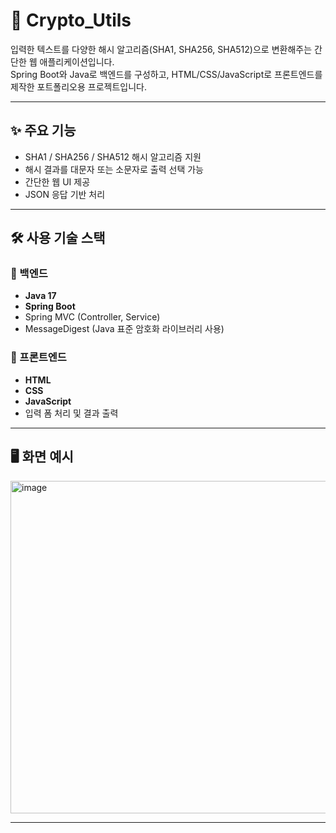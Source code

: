 # 🔐 Crypto_Utils

입력한 텍스트를 다양한 해시 알고리즘(SHA1, SHA256, SHA512)으로 변환해주는 간단한 웹 애플리케이션입니다.  
Spring Boot와 Java로 백엔드를 구성하고, HTML/CSS/JavaScript로 프론트엔드를 제작한 포트폴리오용 프로젝트입니다.

---

## ✨ 주요 기능

- SHA1 / SHA256 / SHA512 해시 알고리즘 지원
- 해시 결과를 대문자 또는 소문자로 출력 선택 가능
- 간단한 웹 UI 제공
- JSON 응답 기반 처리

---

## 🛠 사용 기술 스택

### 📌 백엔드
- **Java 17**
- **Spring Boot**
- Spring MVC (Controller, Service)
- MessageDigest (Java 표준 암호화 라이브러리 사용)

### 🎨 프론트엔드
- **HTML**
- **CSS**
- **JavaScript**
- 입력 폼 처리 및 결과 출력

---

## 🖥 화면 예시

<img width="532" alt="image" src="https://github.com/user-attachments/assets/f5cf9e1b-2119-491a-a921-87cc8986799d" />


---
